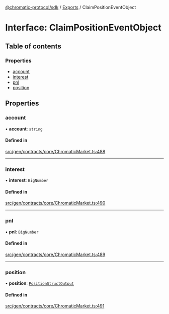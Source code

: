 [@chromatic-protocol/sdk](../README.md) / [Exports](../modules.md) / ClaimPositionEventObject

# Interface: ClaimPositionEventObject

## Table of contents

### Properties

- [account](ClaimPositionEventObject.md#account)
- [interest](ClaimPositionEventObject.md#interest)
- [pnl](ClaimPositionEventObject.md#pnl)
- [position](ClaimPositionEventObject.md#position)

## Properties

### account

• **account**: `string`

#### Defined in

[src/gen/contracts/core/ChromaticMarket.ts:488](https://github.com/chromatic-protocol/sdk/blob/f027fff/src/gen/contracts/core/ChromaticMarket.ts#L488)

___

### interest

• **interest**: `BigNumber`

#### Defined in

[src/gen/contracts/core/ChromaticMarket.ts:490](https://github.com/chromatic-protocol/sdk/blob/f027fff/src/gen/contracts/core/ChromaticMarket.ts#L490)

___

### pnl

• **pnl**: `BigNumber`

#### Defined in

[src/gen/contracts/core/ChromaticMarket.ts:489](https://github.com/chromatic-protocol/sdk/blob/f027fff/src/gen/contracts/core/ChromaticMarket.ts#L489)

___

### position

• **position**: [`PositionStructOutput`](../modules.md#positionstructoutput)

#### Defined in

[src/gen/contracts/core/ChromaticMarket.ts:491](https://github.com/chromatic-protocol/sdk/blob/f027fff/src/gen/contracts/core/ChromaticMarket.ts#L491)
